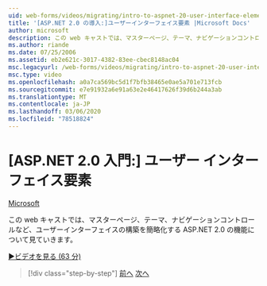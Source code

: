 ```yaml
---
uid: web-forms/videos/migrating/intro-to-aspnet-20-user-interface-elements
title: '[ASP.NET 2.0 の導入:]ユーザーインターフェイス要素 |Microsoft Docs'
author: microsoft
description: この web キャストでは、マスターページ、テーマ、ナビゲーションコントロールなど、ユーザーインターフェイスの構築を簡略化する ASP.NET 2.0 の機能について見ていきます。
ms.author: riande
ms.date: 07/25/2006
ms.assetid: eb2e621c-3017-4382-83ee-cbec8148ac04
msc.legacyurl: /web-forms/videos/migrating/intro-to-aspnet-20-user-interface-elements
msc.type: video
ms.openlocfilehash: a0a7ca569bc5d1f7bfb38465e0ae5a701e713fcb
ms.sourcegitcommit: e7e91932a6e91a63e2e46417626f39d6b244a3ab
ms.translationtype: MT
ms.contentlocale: ja-JP
ms.lasthandoff: 03/06/2020
ms.locfileid: "78518824"
---
```

# <a name="intro-to-aspnet-20-user-interface-elements"></a>[ASP.NET 2.0 入門:] ユーザー インターフェイス要素

[Microsoft](https://github.com/microsoft)

この web キャストでは、マスターページ、テーマ、ナビゲーションコントロールなど、ユーザーインターフェイスの構築を簡略化する ASP.NET 2.0 の機能について見ていきます。

[&#9654;ビデオを見る (63 分)](https://channel9.msdn.com/Blogs/ASP-NET-Site-Videos/intro-to-aspnet-20-user-interface-elements)

> [!div class="step-by-step"]
> [前へ](intro-to-aspnet-20-aspnet-20-fundamentals.md)
> [次へ](migrating-from-classic-asp-to-aspnet.md)
